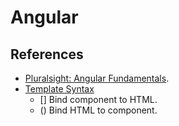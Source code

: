 # <a name="angular"></a>Angular
## References
* [Pluralsight: Angular Fundamentals](https://app.pluralsight.com/library/courses/angular-fundamentals/table-of-contents).
* [Template Syntax](https://angular.io/guide/template-syntax)
  * [] Bind component to HTML.
  * () Bind HTML to component.
